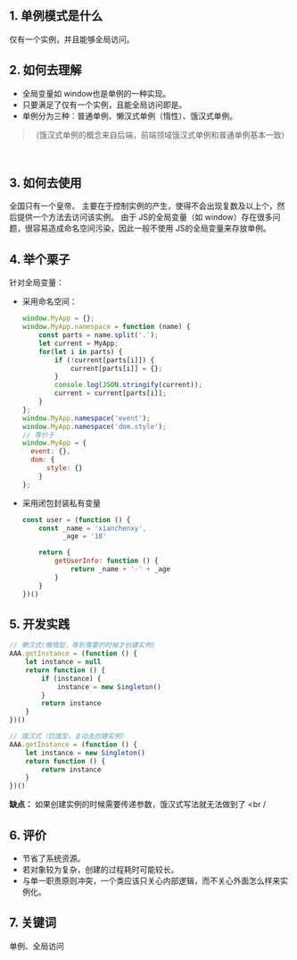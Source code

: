 ## 1. 单例模式是什么

仅有一个实例，并且能够全局访问。

## 2. 如何去理解

- 全局变量如 window也是单例的一种实现。
- 只要满足了仅有一个实例，且能全局访问即是。
- 单例分为三种：普通单例、懒汉式单例（惰性）、饿汉式单例。

> （饿汉式单例的概念来自后端，前端领域饿汉式单例和普通单例基本一致）

<br>

## 3. 如何去使用

全国只有一个皇帝。
主要在于控制实例的产生，使得不会出现复数及以上个，然后提供一个方法去访问该实例。
由于 JS的全局变量（如 window）存在很多问题，很容易造成命名空间污染，因此一般不使用 JS的全局变量来存放单例。

## 4. 举个栗子

针对全局变量：

- 采用命名空间：
  ```javascript
  window.MyApp = {};
  window.MyApp.namespace = function (name) {
      const parts = name.split('.');
      let current = MyApp;
      for(let i in parts) {
          if (!current[parts[i]]) {
              current[parts[i]] = {};
          }
          console.log(JSON.stringify(current));
          current = current[parts[i]];
      }
  };
  window.MyApp.namespace('event');
  window.MyApp.namespace('dom.style');
  // 等价于
  window.MyApp = {
  	event: {},
  	dom: {
  		style: {}
      }
  };
  ```

- 采用闭包封装私有变量
  ```javascript
  const user = (function () {
      const _name = 'xianchenxy',
            _age = '18'

      return {
          getUserInfo: function () {
              return _name + '-' + _age
          }
      }
  })()
  ```

## 5. 开发实践

```javascript
// 懒汉式(懒惰型，等到需要的时候才创建实例)
AAA.getInstance = (function () {
	let instance = null
	return function () {
		if (instance) {
			instance = new Singleton()
		}
		return instance
	}
})()

// 饿汉式（饥饿型，主动去创建实例）
AAA.getInstance = (function () {
	let instance = new Singleton()
	return function () {
		return instance
	}
})()
```

**缺点：**
如果创建实例的时候需要传递参数，饿汉式写法就无法做到了
<br /

## 6. 评价

- 节省了系统资源。
- 若对象较为复杂，创建的过程耗时可能较长。
- 与单一职责原则冲突，一个类应该只关心内部逻辑，而不关心外面怎么样来实例化。

## 7. 关键词

单例、全局访问
